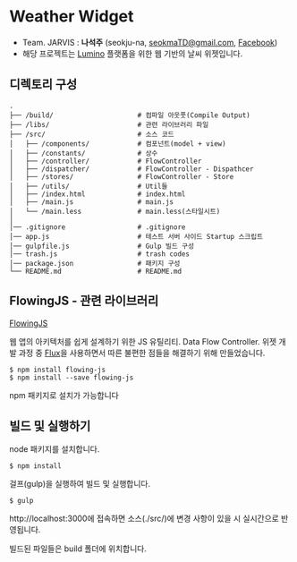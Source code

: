 # Weather Widget
* Team. JARVIS : **나석주** (seokju-na, [seokmaTD@gmail.com](mailTo:seokmaTD@gmail.com), [Facebook](https://www.facebook.com/seokma))
* 해당 프로젝트는 [Lumino](https://github.com/1step6thswmaestro/12) 플랫폼을 위한 웹 기반의 날씨 위젯입니다.




## 디렉토리 구성

```
.
├── /build/                     # 컴파일 아웃풋(Compile Output)
├── /libs/                      # 관련 라이브러리 파일
├── /src/                       # 소스 코드
│   ├── /components/            # 컴포넌트(model + view)
│   ├── /constants/             # 상수
│   ├── /controller/            # FlowController
│   ├── /dispatcher/            # FlowController - Dispathcer
│   ├── /stores/                # FlowController - Store
│   ├── /utils/                 # Util들
│   ├── /index.html             # index.html
│   ├── /main.js                # main.js
│   └── /main.less              # main.less(스타일시트)
│
│── .gitignore                  # .gitignore
│── app.js                      # 테스트 서버 사이드 Startup 스크립트
│── gulpfile.js                 # Gulp 빌드 구성
│── trash.js                    # trash codes
│── package.json                # 패키지 구성
└── README.md                   # README.md
```

## FlowingJS - 관련 라이브러리
[FlowingJS](https://github.com/seokju-na/FlowingJS)

웹 앱의 아키텍처를 쉽게 설계하기 위한 JS 유틸리티. Data Flow Controller.
위젯 개발 과정 중 [Flux](https://facebook.github.io/flux/)을 사용하면서 따른 불편한 점들을 해결하기 위해 만들었습니다.

```shell
$ npm install flowing-js
$ npm install --save flowing-js
```

npm 패키지로 설치가 가능합니다



## 빌드 및 실행하기
node 패키지를 설치합니다.

```shell
$ npm install
```

걸프(gulp)을 실행하여 빌드 및 실행합니다.

```shell
$ gulp
```

http://localhost:3000에 접속하면 소스(./src/)에 변경 사항이 있을 시 실시간으로 반영됩니다.

빌드된 파일들은 build 폴더에 위치합니다.